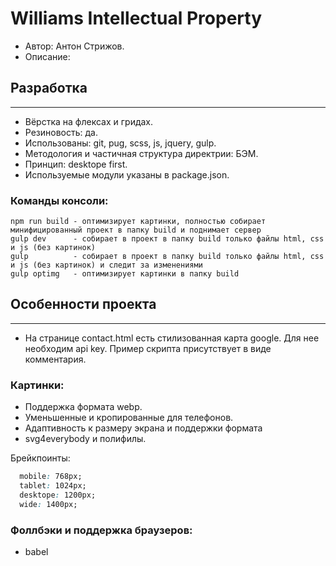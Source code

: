 # Williams Intellectual Property
- Автор: Антон Стрижов.
- Описание: 
## Разработка
---
- Вёрстка на флексах и гридах.
- Резиновость: да.
- Использованы: git, pug, scss, js, jquery, gulp.
- Методология и частичная структура директрии: БЭМ. 
- Принцип: desktope first.
- Используемые модули указаны в package.json.
### Команды консоли:
```
npm run build - оптимизирует картинки, полностью собирает минифицированный проект в папку build и поднимает сервер
gulp dev      - собирает в проект в папку build только файлы html, css и js (без картинок)
gulp          - собирает в проект в папку build только файлы html, css и js (без картинок) и следит за изменениями
gulp optimg   - оптимизирует картинки в папку build
```
## Особенности проекта
---
- На странице contact.html есть стилизованная карта google. Для нее необходим api key. Пример скрипта присутствует в виде комментария.
### Картинки:
- Поддержка формата webp.
- Уменьшенные и кропированные для телефонов.
- Адаптивность к размеру экрана и поддержки формата
- svg4everybody и полифилы.

Брейкпоинты:
```css
  mobile: 768px;
  tablet: 1024px;
  desktope: 1200px;
  wide: 1400px;
```
### Фоллбэки и поддержка браузеров:
- babel